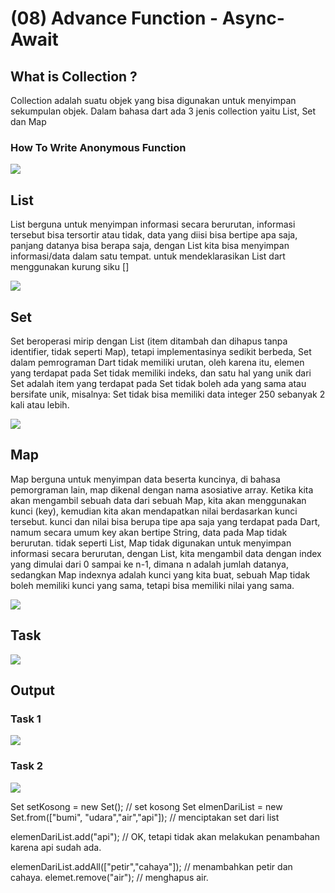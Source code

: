 # (08) Advance Function - Async-Await

## What is Collection ?
Collection adalah suatu objek yang bisa digunakan untuk menyimpan sekumpulan objek. Dalam bahasa dart ada 3 jenis collection yaitu List, Set dan Map

### How To Write Anonymous Function
<a><img src="https://i.imgur.com/gC6279k.png" /></a>

## List
List berguna untuk menyimpan informasi secara berurutan, informasi tersebut bisa tersortir atau tidak, data yang diisi bisa bertipe apa saja, panjang datanya bisa berapa saja, dengan List kita bisa menyimpan informasi/data dalam satu tempat. untuk mendeklarasikan List dart menggunakan kurung siku []

<a><img src="https://i.imgur.com/m9FYGdR.png" /></a>

## Set

Set beroperasi mirip dengan List (item ditambah dan dihapus tanpa identifier, tidak seperti Map), tetapi implementasinya sedikit berbeda, Set dalam pemrograman Dart tidak memiliki urutan, oleh karena itu, elemen yang terdapat pada Set tidak memiliki indeks, dan satu hal yang unik dari Set adalah item yang terdapat pada Set tidak boleh ada yang sama atau bersifate unik, misalnya: Set tidak bisa memiliki data integer 250 sebanyak 2 kali atau lebih.

<a><img src="https://i.imgur.com/O87Wgnj.png" /></a>

## Map

Map berguna untuk menyimpan data beserta kuncinya, di bahasa pemorgraman lain, map dikenal dengan nama asosiative array. Ketika kita akan mengambil sebuah data dari sebuah Map, kita akan menggunakan kunci (key), kemudian kita akan mendapatkan nilai berdasarkan kunci tersebut. kunci dan nilai bisa berupa tipe apa saja yang terdapat pada Dart, namum secara umum key akan bertipe String, data pada Map tidak berurutan. tidak seperti List, Map tidak digunakan untuk menyimpan informasi secara berurutan, dengan List, kita mengambil data dengan index yang dimulai dari 0 sampai ke n-1, dimana n adalah jumlah datanya, sedangkan Map indexnya adalah kunci yang kita buat, sebuah Map tidak boleh memiliki kunci yang sama, tetapi bisa memiliki nilai yang sama.

<a><img src="https://i.imgur.com/kTddxXN.png" /></a>


## Task

<a><img src="https://i.imgur.com/57mnwMq.png" /></a>

## Output

### Task 1
<a><img src="https://i.imgur.com/LUsFyjh.pngg" /></a>

### Task 2
<a><img src="https://i.imgur.com/TdkGOfR.png" /></a>

Set setKosong = new Set(); // set kosong
Set elmenDariList = new Set.from(["bumi", "udara","air","api"]); // menciptakan set dari list

elemenDariList.add("api"); // OK, tetapi tidak akan melakukan penambahan karena api sudah ada.

elemenDariList.addAll(["petir","cahaya"]); // menambahkan petir dan cahaya.
elemet.remove("air"); // menghapus air.